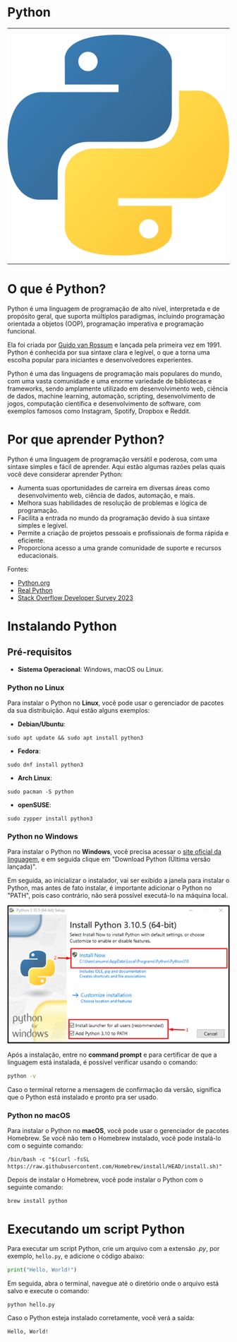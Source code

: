 # Python

---

![Símbolo do Python](assets/5848152fcef1014c0b5e4967.png)

---
# O que é Python?

Python é uma linguagem de programação de alto nível, interpretada e de propósito geral, que suporta múltiplos paradigmas, incluindo programação orientada a objetos (OOP), programação imperativa e programação funcional.

Ela foi criada por [Guido van Rossum](https://pt.wikipedia.org/wiki/Guido_van_Rossum) e lançada pela primeira vez em 1991. Python é conhecida por sua sintaxe clara e legível, o que a torna uma escolha popular para iniciantes e desenvolvedores experientes.

Python é uma das linguagens de programação mais populares do mundo, com uma vasta comunidade e uma enorme variedade de bibliotecas e frameworks, sendo amplamente utilizado em desenvolvimento web, ciência de dados, machine learning, automação, scripting, desenvolvimento de jogos, computação científica e desenvolvimento de software, com exemplos famosos como Instagram, Spotify, Dropbox e Reddit.
# Por que aprender Python?

Python é uma linguagem de programação versátil e poderosa, com uma sintaxe simples e fácil de aprender. Aqui estão algumas razões pelas quais você deve considerar aprender Python:

- Aumenta suas oportunidades de carreira em diversas áreas como desenvolvimento web, ciência de dados, automação, e mais.
- Melhora suas habilidades de resolução de problemas e lógica de programação.
- Facilita a entrada no mundo da programação devido à sua sintaxe simples e legível.
- Permite a criação de projetos pessoais e profissionais de forma rápida e eficiente.
- Proporciona acesso a uma grande comunidade de suporte e recursos educacionais.

Fontes:
- [Python.org](https://www.python.org/doc/essays/blurb/)
- [Real Python](https://realpython.com/tutorials/basics/)
- [Stack Overflow Developer Survey 2023](https://insights.stackoverflow.com/survey/2023#technology-most-popular-technologies)

# Instalando Python

## Pré-requisitos

- **Sistema Operacional**: Windows, macOS ou Linux.

### Python no Linux

Para instalar o Python no **Linux**, você pode usar o gerenciador de pacotes da sua distribuição. Aqui estão alguns exemplos:

- **Debian/Ubuntu**:

```shell
sudo apt update && sudo apt install python3
```

- **Fedora**:

```shell
sudo dnf install python3
```

- **Arch Linux**:

```shell
sudo pacman -S python
```

- **openSUSE**:

```shell
sudo zypper install python3
```

### Python no Windows

Para instalar o Python no **Windows**, você precisa acessar o [site oficial da linguagem](https://www.python.org/downloads/), e em seguida clique em "Download Python \(Última versão lançada\)".

Em seguida, ao inicializar o instalador, vai ser exibido a janela para instalar o Python, mas antes de fato instalar, é importante adicionar o Python no "PATH", pois caso contrário, não será possível executá-lo na máquina local.

![Instalador do Python](assets/How-to-Add-Python-to-Windows-Path-3.webp)

Após a instalação, entre no **command prompt** e para certificar de que a linguagem está instalada, é possível verificar usando o comando:

```cmd
python -v
```

Caso o terminal retorne a mensagem de confirmação da versão, significa que o Python está instalado e pronto pra ser usado.

### Python no macOS

Para instalar o Python no **macOS**, você pode usar o gerenciador de pacotes Homebrew. Se você não tem o Homebrew instalado, você pode instalá-lo com o seguinte comando:

```shell
/bin/bash -c "$(curl -fsSL https://raw.githubusercontent.com/Homebrew/install/HEAD/install.sh)"
```

Depois de instalar o Homebrew, você pode instalar o Python com o seguinte comando:

```shell
brew install python
```

# Executando um script Python

Para executar um script Python, crie um arquivo com a extensão _.py_, por exemplo, `hello.py`, e adicione o código abaixo:

```python
print("Hello, World!")
```

Em seguida, abra o terminal, navegue até o diretório onde o arquivo está salvo e execute o comando:

```shell
python hello.py
```

Caso o Python esteja instalado corretamente, você verá a saída:

```
Hello, World!
```